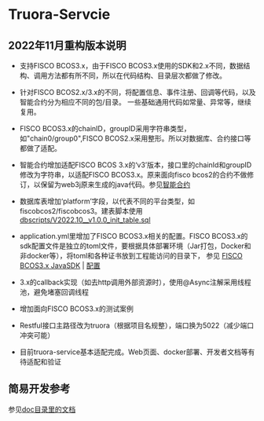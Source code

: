 # Truora-Servcie

## 2022年11月重构版本说明


* 支持FISCO BCOS3.x，由于FISCO BCOS3.x使用的SDK和2.x不同，数据结构、调用方法都有所不同，所以在代码结构、目录层次都做了修改。

* 针对FISCO BCOS2.x/3.x的不同，将配置信息、事件注册、回调等代码，以及智能合约分为相应不同的包/目录。 一些基础通用代码如常量、异常等，继续复用。

* FISCO BCOS3.x的chainID，groupID采用字符串类型，如"chain0/group0",FISCO BCOS2.x采用整形。所以对数据库、合约接口等都做了适配。

* 智能合约增加适配FISCO BCOS 3.x的‘v3’版本，接口里的chainId和groupID修改为字符串，以适配FISCO BCOS3.x。原来面向fisco bcos2的合约不做修订，以保留为web3j原来生成的java代码。参见[智能合约](/contracts/1.0/sol-0.6/oracle)

* 数据库表增加‘platform’字段，以代表不同的平台类型，如fiscobcos2/fiscobcos3。建表脚本使用 [dbscripts/V2022.10__v1.0.0_init_table.sql](dbscripts/V2022.10__v1.0.0_init_table.sql)

* application.yml里增加了FISCO BCOS3.x相关的配置。FISCO BCOS3.x的sdk配置文件是独立的toml文件，要根据具体部署环境（Jar打包，Docker和非docker等），将toml和各种证书放到工程能访问的目录下，
  参见 [FISCO BCOS3.x JavaSDK](https://fisco-bcos-documentation.readthedocs.io/zh_CN/v3.0.0/docs/sdk/java_sdk/index.html) | [配置](https://fisco-bcos-documentation.readthedocs.io/zh_CN/v3.0.0/docs/sdk/java_sdk/configuration.html)

* 3.x的callback实现（如去http调用外部资源时），使用@Async注解采用线程池，避免堵塞回调线程

* 增加面向FISCO BCOS3.x的测试案例

* Restful接口主路径改为truora（根据项目名规整），端口换为5022（减少端口冲突可能）

* 目前truora-service基本适配完成。Web页面、docker部署、开发者文档等有待适配和验证


## 简易开发参考
参见[doc目录里的文档](/doc) 